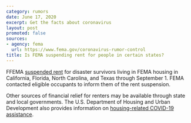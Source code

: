 ```yaml
---
category: rumors
date: June 17, 2020
excerpt: Get the facts about coronavirus
layout: post
promoted: false
sources:
- agency: fema
  url: https://www.fema.gov/coronavirus-rumor-control
title: Is FEMA suspending rent for people in certain states?
---
```


FFEMA [suspended rent](https://www.fema.gov/news-release/2020/04/09/fema-announces-rent-suspension-disaster-survivors) for disaster survivors living in FEMA housing in California, Florida, North Carolina, and Texas through September 1. FEMA contacted eligible occupants to inform them of the rent suspension.  

Other sources of financial relief for renters may be available through state and local governments. The U.S. Department of Housing and Urban Development also provides information on [housing-related COVID-19 assistance](https://www.hud.gov/coronavirus).
